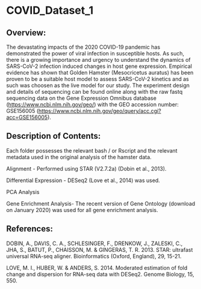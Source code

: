 # COVID_Dataset_1

## Overview: 
The devastating impacts of the 2020 COVID-19 pandemic has demonstrated the power of viral infection in susceptible hosts. As such, there is a growing importance and urgency to understand the dynamics of SARS-CoV-2 infection induced changes in host gene expression.
Empirical evidence has shown that Golden Hamster (Mesocricetus auratus) has been proven to be a suitable host model to assess SARS-CoV-2 kinetics and as such was choosen as the live model for our study. The experiment design and details of sequencing can be found online along with the raw fastq sequencing data on the Gene Expression Omnibus database (https://www.ncbi.nlm.nih.gov/geo/) with the GEO accession number: GSE156005 (https://www.ncbi.nlm.nih.gov/geo/query/acc.cgi?acc=GSE156005).

## Description of Contents:

Each folder possesses the relevant bash / or Rscript and the relevant metadata used in the original analysis of the hamster data. 

Alignment - Performed using STAR (V2.7.2a) (Dobin et al., 2013). 

Differential Expression - DESeq2 (Love et al., 2014) was used.

PCA Analysis

Gene Enrichment Analysis- The recent version of Gene Ontology (download on January 2020) was used for all gene enrichment analysis.

## References:

DOBIN, A., DAVIS, C. A., SCHLESINGER, F., DRENKOW, J., ZALESKI, C., JHA, S., BATUT, P., CHAISSON, M. & GINGERAS, T. R. 2013. STAR: ultrafast universal RNA-seq aligner. Bioinformatics (Oxford, England), 29, 15-21.

LOVE, M. I., HUBER, W. & ANDERS, S. 2014. Moderated estimation of fold change and dispersion for RNA-seq data with DESeq2. Genome Biology, 15, 550.
